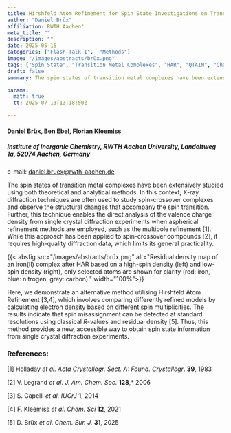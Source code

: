 ```yaml
---
title: Hirshfeld Atom Refinement for Spin State Investigations on Transition Metal Complexes
author: "Daniel Brüx"
affiliation: RWTH Aachen"
meta_title: ""
description: ""
date: 2025-05-16
categories: ["Flash-Talk I",  "Methods"]
image: "/images/abstracts/brüx.png"
tags: ["Spin State", "Transition Metal Complexes", "HAR", "QTAIM", "Charge Density", "X-ray Diffraction"]
draft: false
summary: The spin states of transition metal complexes have been extensively studied using both theoretical and analytical methods. Here, we demonstrate an alternative method utilising Hirshfeld Atom Refinement...

params:
  math: true
  tt: 2025-07-13T13:18:50Z

---
```


#### Daniel Brüx, Ben Ebel, Florian Kleemiss

##### Institute of Inorganic Chemistry, RWTH Aachen University, Landoltweg 1a, 52074 Aachen, Germany

e-mail: daniel.bruex@rwth-aachen.de

The spin states of transition metal complexes have been extensively studied using both theoretical and analytical methods. In this context, X-ray diffraction techniques are often used to study spin-crossover complexes and observe the structural changes that accompany the spin transition. Further, this technique enables the direct analysis of the valence charge density from single crystal diffraction experiments when aspherical refinement methods are employed, such as the multipole refinement [1]. While this approach has been applied to spin-crossover compounds [2], it requires high-quality diffraction data, which limits its general practicality.

{{< absfig src="/images/abstracts/brüx.png" alt="Residual density map of an iron(II) complex after HAR based on a high-spin density (left) and low-spin density (right), only selected atoms are shown for clarity (red: iron, blue: nitrogen, grey: carbon)." width="100%">}}

Here, we demonstrate an alternative method utilising Hirshfeld Atom Refinement [3,4], which involves comparing differently refined models by calculating electron density based on different spin multiplicities. The results indicate that spin misassignment can be detected at standard resolutions using classical *R*-values and residual density [5]. Thus, this method provides a new, accessible way to obtain spin state information from single crystal diffraction experiments.

### References:

[1] Holladay *et al. Acta Crystallogr. Sect. A: Found. Crystallogr*. **39**, 1983

[2] V. Legrand *et al*. *J. Am. Chem. Soc.* **128**,* 2006

[3] S. Capelli *et al. IUCrJ* **1**, 2014

[4] F. Kleemiss *et al. Chem. Sci* **12**, 2021

[5] D. Brüx *et al*. *Chem. Eur. J.* **31**, 2025